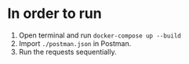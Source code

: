 # In order to run

1. Open terminal and run `docker-compose up --build`
2. Import `./postman.json` in Postman.
3. Run the requests sequentially.

